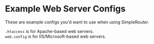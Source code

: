 # Example Web Server Configs
These are example configs you'd want to use when using SimpleRouter.

`.htaccess` is for Apache-based web servers. <br />
`web.config` is for IIS/Microsoft-based web servers.